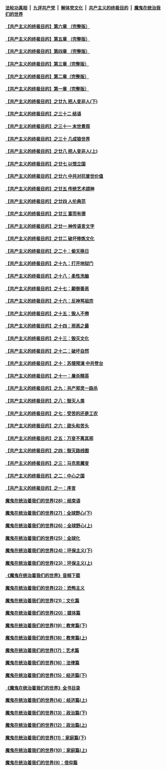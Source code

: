 ####  [法轮功真相](../../../../basic/blob/master/README.md?t=04131930) &nbsp;|&nbsp; [九评共产党](../../../../9ping.md/blob/master/README.md?t=04131930) &nbsp;|&nbsp; [解体党文化](../../../../jtdwh.md/blob/master/README.md?t=04131930)  &nbsp;|&nbsp; [共产主义的终极目的](../../../../gczydzjmd.md/blob/master/README.md?t=04131930) &nbsp;|&nbsp; [魔鬼在统治我们的世界](../../../../mgztzwmdsj.md/blob/master/README.md?t=04131930) 

#### [【共产主义的终极目的】第六章 （完整版）](../pages/nsc422/n11428913.md?t=04131930) 

#### [【共产主义的终极目的】第五章 （完整版）](../pages/nsc422/n11428912.md?t=04131930) 

#### [【共产主义的终极目的】第四章 （完整版）](../pages/nsc422/n11428907.md?t=04131930) 

#### [【共产主义的终极目的】第三章（完整版）](../pages/nsc422/n11428848.md?t=04131930) 

#### [【共产主义的终极目的】第二章（完整版）](../pages/nsc422/n11428831.md?t=04131930) 

#### [【共产主义的终极目的】第一章（完整版）](../pages/nsc422/n11417651.md?t=04131930) 

#### [【共产主义的终极目的】之廿九 把人变非人(下)](../pages/nsc422/n11344140.md?t=04131930) 

#### [【共产主义的终极目的】之三十二 结语](../pages/nsc422/n11360535.md?t=04131930) 

#### [【共产主义的终极目的】之三十一 末世景观](../pages/nsc422/n11351129.md?t=04131930) 

#### [【共产主义的终极目的】之三十 几成狼世界](../pages/nsc422/n11348280.md?t=04131930) 

#### [【共产主义的终极目的】之廿八 把人变非人(上)](../pages/nsc422/n11340492.md?t=04131930) 

#### [【共产主义的终极目的】之廿七 以恨立国](../pages/nsc422/n11336944.md?t=04131930) 

#### [【共产主义的终极目的】之廿六 中共对抗普世价值](../pages/nsc422/n11324785.md?t=04131930) 

#### [【共产主义的终极目的】之廿五 传统艺术颂神](../pages/nsc422/n11296396.md?t=04131930) 

#### [【共产主义的终极目的】之廿四 人伦典范](../pages/nsc422/n11296397.md?t=04131930) 

#### [【共产主义的终极目的】之廿三 富而有德](../pages/nsc422/n11283598.md?t=04131930) 

#### [【共产主义的终极目的】之廿一 神传语言文字](../pages/nsc422/n11263265.md?t=04131930) 

#### [【共产主义的终极目的】之廿二 破坏修炼文化](../pages/nsc422/n11245728.md?t=04131930) 

#### [【共产主义的终极目的】之二十：偷天换日](../pages/nsc422/n11238846.md?t=04131930) 

#### [【共产主义的终极目的】之十九：打开地狱门](../pages/nsc422/n11206376.md?t=04131930) 

#### [【共产主义的终极目的】之十八：柔性洗脑](../pages/nsc422/n11199994.md?t=04131930) 

#### [【共产主义的终极目的】之十七：颠倒善恶](../pages/nsc422/n11179782.md?t=04131930) 

#### [【共产主义的终极目的】之十六：反神骂祖宗](../pages/nsc422/n11166798.md?t=04131930) 

#### [【共产主义的终极目的】之十五：毁人不倦](../pages/nsc422/n11166792.md?t=04131930) 

#### [【共产主义的终极目的】之十四：邪恶之最](../pages/nsc422/n11150249.md?t=04131930) 

#### [【共产主义的终极目的】之十三：毁灭文化](../pages/nsc422/n11135227.md?t=04131930) 

#### [【共产主义的终极目的】之十二：破坏自然](../pages/nsc422/n11135214.md?t=04131930) 

#### [【共产主义的终极目的】之十：苏俄预演 中共登台](../pages/nsc422/n11118424.md?t=04131930) 

#### [【共产主义的终极目的】之十一：屠杀精英](../pages/nsc422/n11118442.md?t=04131930) 

#### [【共产主义的终极目的】之九：共产邪灵一路杀](../pages/nsc422/n11114139.md?t=04131930) 

#### [【共产主义的终极目的】之八：毁灭人类](../pages/nsc422/n11108503.md?t=04131930) 

#### [【共产主义的终极目的】之七：受苦的还是工农](../pages/nsc422/n11101809.md?t=04131930) 

#### [【共产主义的终极目的】之六：甜头和苦头](../pages/nsc422/n11096971.md?t=04131930) 

#### [【共产主义的终极目的】之五：万变不离其邪](../pages/nsc422/n11091285.md?t=04131930) 

#### [【共产主义的终极目的】之四：毁灭路线图](../pages/nsc422/n11086284.md?t=04131930) 

#### [【共产主义的终极目的】之三：马克思魔变](../pages/nsc422/n11061941.md?t=04131930) 

#### [【共产主义的终极目的】之二：中心之国](../pages/nsc422/n11047728.md?t=04131930) 

#### [【共产主义的终极目的】之一：序言](../pages/nsc422/n11086077.md?t=04131930) 

#### [魔鬼在统治着我们的世界(28)：结束语](../pages/nsc422/n10936246.md?t=04131930) 

#### [魔鬼在统治着我们的世界(27)：全球野心(下)](../pages/nsc422/n10928319.md?t=04131930) 

#### [魔鬼在统治着我们的世界(26)：全球野心(上)](../pages/nsc422/n10900318.md?t=04131930) 

#### [魔鬼在统治着我们的世界(25)：全球化](../pages/nsc422/n10788205.md?t=04131930) 

#### [魔鬼在统治着我们的世界(24)：环保主义(下)](../pages/nsc422/n10695307.md?t=04131930) 

#### [魔鬼在统治着我们的世界(23)：环保主义(上)](../pages/nsc422/n10688613.md?t=04131930) 

#### [《魔鬼在统治着我们的世界》音频下载](../pages/nsc422/n10635553.md?t=04131930) 

#### [魔鬼在统治着我们的世界(22)：恐怖主义](../pages/nsc422/n10614727.md?t=04131930) 

#### [魔鬼在统治着我们的世界(21)：文化篇](../pages/nsc422/n10597706.md?t=04131930) 

#### [魔鬼在统治着我们的世界(20)：媒体篇](../pages/nsc422/n10586579.md?t=04131930) 

#### [魔鬼在统治着我们的世界(19)：教育篇(下)](../pages/nsc422/n10564808.md?t=04131930) 

#### [魔鬼在统治着我们的世界(18)：教育篇(上)](../pages/nsc422/n10526970.md?t=04131930) 

#### [魔鬼在统治着我们的世界(17)：艺术篇](../pages/nsc422/n10499093.md?t=04131930) 

#### [魔鬼在统治着我们的世界(16)：法律篇](../pages/nsc422/n10485969.md?t=04131930) 

#### [魔鬼在统治着我们的世界(15)：经济篇(下)](../pages/nsc422/n10469975.md?t=04131930) 

#### [《魔鬼在统治着我们的世界》全书目录](../pages/nsc422/n10464261.md?t=04131930) 

#### [魔鬼在统治着我们的世界(14)：经济篇(上)](../pages/nsc422/n10457370.md?t=04131930) 

#### [魔鬼在统治着我们的世界(13)：政治篇(下)](../pages/nsc422/n10448270.md?t=04131930) 

#### [魔鬼在统治着我们的世界(12)：政治篇(上)](../pages/nsc422/n10444576.md?t=04131930) 

#### [魔鬼在统治着我们的世界(11)：家庭篇(下)](../pages/nsc422/n10440961.md?t=04131930) 

#### [魔鬼在统治着我们的世界(10)：家庭篇(上)](../pages/nsc422/n10435448.md?t=04131930) 

#### [魔鬼在统治着我们的世界(9)：信仰篇](../pages/nsc422/n10432159.md?t=04131930) 

